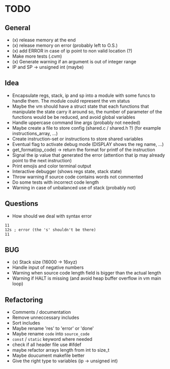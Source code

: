 # TODO

## General
- (x) release memory at the end
- (x) release memory on error (probably left to O.S.)
- (x) add ERROR in case of ip point to non valid location (?)
- Make more tests (.cvm)
- (x) Generate warning if an argument is out of integer range
- IP and SP -> unsigned int (maybe)


## Idea
- Encapsulate regs, stack, ip and sp into a module with some funcs to handle them.
The module could represent the vm status
- Maybe the vm should have a struct state that each
functions that manipulate the state carry it around
so, the number of parameter of the functions would be
be reduced, and avoid global variables
- Handle uppercase command line args (probably not needed)
- Maybe create a file to store config (shared.c / shared.h ?) (for example instructions_array, ...)
- Create instruction-set or instructions to store shared variables
- Eventual flag to activate debug mode (DISPLAY shows the reg name, ...)
- get_format(op_code) -> return the format for printf of the instruction
- Signal the ip value that generated the error (attention that ip may already point to the next instruction)
- Print emojis and color terminal output
- Interactive debugger (shows regs state, stack state)
- Throw warning if source code contains words not commented
- Do some tests with incorrect code length
- Warning in case of unbalanced use of stack (probably not)


## Questions
- How should we deal with syntax error
```
11
12s ; error (the 's' shouldn't be there)
11
```


## BUG
- (x) Stack size (16000 -> 16xyz)
- Handle input of negative numbers
- Warning when source code length field is bigger than the actual length
- Warning if HALT is missing (and avoid heap buffer overflow in vm main loop)


## Refactoring
- Comments / documentation
- Remove unneccessary includes
- Sort includes
- Maybe rename 'res' to 'error' or 'done'
- Maybe rename `code` into `source_code`
- `const` / `static` keyword where needed
- check if all header file use #ifdef
- maybe refactor arrays length from int to size_t
- Maybe doucument makefile better
- Give the right type to variables (ip -> unsigned int)
